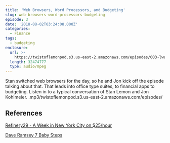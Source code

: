 ```yaml
---
title: 'Web Browsers, Word Processors, and Budgeting'
slug: web-browsers-word-processors-budgeting
episode: 3
date: '2018-08-02T03:24:08.000Z'
categories:
  - Finance
tags:
  - budgeting
enclosure:
  url: >-
    https://twistoflemonpod.s3.us-east-2.amazonaws.com/episodes/003-lwatol-20180802.mp3 
  length: 32474777
  type: audio/mpeg
---
```


Stan switched web browsers for the day, so he and Jon kick off the episode talking about that. That leads into office type suites, to financial apps to budgeting. Listen in to a typical conversation of Stan Lemon and Jon Kohlmeier.
.mp3/twistoflemonpod.s3.us-east-2.amazonaws.com/episodes/
## References

[Refinery29 - A Week in New York City on $25/hour](https://www.refinery29.com/money-diary-new-york-city-marketing-intern-income)

[Dave Ramsey 7 Baby Steps](https://www.daveramsey.com/baby-steps)
